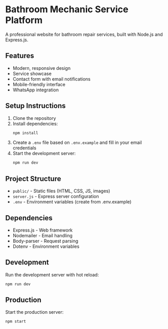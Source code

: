 # Bathroom Mechanic Service Platform

A professional website for bathroom repair services, built with Node.js and Express.js.

## Features

- Modern, responsive design
- Service showcase
- Contact form with email notifications
- Mobile-friendly interface
- WhatsApp integration

## Setup Instructions

1. Clone the repository
2. Install dependencies:
   ```bash
   npm install
   ```
3. Create a `.env` file based on `.env.example` and fill in your email credentials
4. Start the development server:
   ```bash
   npm run dev
   ```

## Project Structure

- `public/` - Static files (HTML, CSS, JS, images)
- `server.js` - Express server configuration
- `.env` - Environment variables (create from .env.example)

## Dependencies

- Express.js - Web framework
- Nodemailer - Email handling
- Body-parser - Request parsing
- Dotenv - Environment variables

## Development

Run the development server with hot reload:
```bash
npm run dev
```

## Production

Start the production server:
```bash
npm start
```